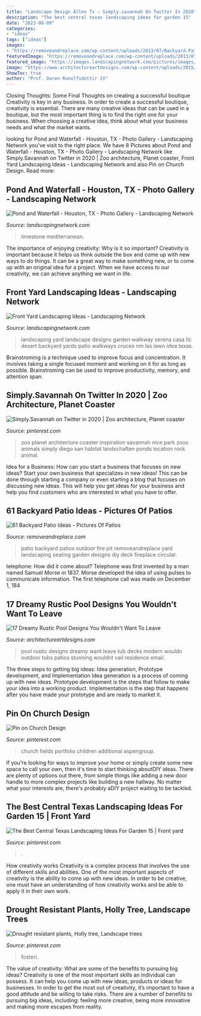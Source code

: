 ```yaml
---
title: "Landscape Design Allen Tx ~ Simply.savannah On Twitter In 2020"
description: "The best central texas landscaping ideas for garden 15"
date: "2023-08-09"
categories:
- "ideas"
tags: ["ideas"]
images:
- "https://removeandreplace.com/wp-content/uploads/2013/07/Backyard-Patio-Ideas_32.jpg"
featuredImage: "https://removeandreplace.com/wp-content/uploads/2013/07/Backyard-Patio-Ideas_32.jpg"
featured_image: "https://images.landscapingnetwork.com/pictures/images/800x642Max/pond-and-waterfall_10/limestone-wall-fountain-element-garden_2191.jpg"
image: "https://www.architectureartdesigns.com/wp-content/uploads/2015/11/17-Dreamy-Rustic-Pool-Designs-You-Wouldnt-Want-To-Leave-9-630x504.jpg"
ShowToc: true
author: "Prof. Daren Runolfsdottir IV"
---
```



Closing Thoughts: Some Final Thoughts on creating a successful boutique
Creativity is key in any business. In order to create a successful boutique, creativity is essential. There are many creative ideas that can be used in a boutique, but the most important thing is to find the right one for your business. When choosing a creative idea, think about what your business needs and what the market wants.

	

		
looking for Pond and Waterfall - Houston, TX - Photo Gallery - Landscaping Network you've visit to the right place. We have 8 Pictures about Pond and Waterfall - Houston, TX - Photo Gallery - Landscaping Network like Simply.Savannah on Twitter in 2020 | Zoo architecture, Planet coaster, Front Yard Landscaping Ideas - Landscaping Network and also Pin on Church Design. Read more:
		
    
## Pond And Waterfall - Houston, TX - Photo Gallery - Landscaping Network

<img loading=lazy src="https://images.landscapingnetwork.com/pictures/images/800x642Max/pond-and-waterfall_10/limestone-wall-fountain-element-garden_2191.jpg" onerror="this.onerror=null;this.src='https://tse4.mm.bing.net/th?id=OIP.w8Fgw8WOLEIQ-R-3AR5mnQHaFg&amp;pid=15.1';" alt="Pond and Waterfall - Houston, TX - Photo Gallery - Landscaping Network">

_Source: landscapingnetwork.com_

>limestone mediterranean. 

	

The importance of enjoying creativity: Why is it so important?
Creativity is important because it helps us think outside the box and come up with new ways to do things. It can be a great way to make something new, or to come up with an original idea for a project. When we have access to our creativity, we can achieve anything we want in life.

    
## Front Yard Landscaping Ideas - Landscaping Network

<img loading=lazy src="http://images.landscapingnetwork.com/pictures/images/900x705Max/front-yard-landscaping_15/garden-walkway-casa-serena-landscape-designs-llc_2825.jpg" onerror="this.onerror=null;this.src='https://tse4.mm.bing.net/th?id=OIP.xeBdNhkWoxYQRDNR-6A-EgHaFj&amp;pid=15.1';" alt="Front Yard Landscaping Ideas - Landscaping Network">

_Source: landscapingnetwork.com_

>landscaping yard landscape designs garden walkway serena casa llc desert backyard yards patio walkways cruces nm las lawn idea texas. 

	

Brainstroming is a technique used to improve focus and concentration. It involves taking a single focused moment and working on it for as long as possible. Brainstroming can be used to improve productivity, memory, and attention span.

    
## Simply.Savannah On Twitter In 2020 | Zoo Architecture, Planet Coaster

<img loading=lazy src="https://i.pinimg.com/736x/99/2b/51/992b51c2c5eeff299a503529d0f07969.jpg" onerror="this.onerror=null;this.src='https://tse4.mm.bing.net/th?id=OIP.xR_aHi2dPpShVHB_R9QClgHaEK&amp;pid=15.1';" alt="Simply.Savannah on Twitter in 2020 | Zoo architecture, Planet coaster">

_Source: pinterest.com_

>zoo planet architecture coaster inspiration savannah nice park zoos animals simply diego san habitat landschaften ponds location rock animal. 

	

Idea for a Business: How can you start a business that focuses on new ideas?
Start your own business that specializes in new ideas! This can be done through starting a company or even starting a blog that focuses on discussing new ideas. This will help you get ideas for your business and help you find customers who are interested in what you have to offer.

    
## 61 Backyard Patio Ideas - Pictures Of Patios

<img loading=lazy src="https://removeandreplace.com/wp-content/uploads/2013/07/Backyard-Patio-Ideas_32.jpg" onerror="this.onerror=null;this.src='https://tse4.mm.bing.net/th?id=OIP.XQA_I-oYc1WKYcr9VvcHSwHaHg&amp;pid=15.1';" alt="61 Backyard Patio Ideas - Pictures Of Patios">

_Source: removeandreplace.com_

>patio backyard patios outdoor fire pit removeandreplace yard landscaping seating garden designs diy deck fireplace circular. 

	

telephone: How did it come about?
Telephone was first invented by a man named Samuel Morse in 1837. Morse developed the idea of using pulses to communicate information. The first telephone call was made on December 1, 184
    
## 17 Dreamy Rustic Pool Designs You Wouldn&#039;t Want To Leave

<img loading=lazy src="https://www.architectureartdesigns.com/wp-content/uploads/2015/11/17-Dreamy-Rustic-Pool-Designs-You-Wouldnt-Want-To-Leave-9-630x504.jpg" onerror="this.onerror=null;this.src='https://tse2.mm.bing.net/th?id=OIP.Wt6wzBz9g0TcrXGZW2NnBQHaF7&amp;pid=15.1';" alt="17 Dreamy Rustic Pool Designs You Wouldn&#039;t Want To Leave">

_Source: architectureartdesigns.com_

>pool rustic designs dreamy want leave tub decks modern wouldn outdoor tubs patios stunning wouldnt vail residence email. 

	

The three steps to getting big ideas: Idea generation, Prototype development, and Implementation
Idea generation is a process of coming up with new ideas. Prototype development is the steps that follow to make your idea into a working product. Implementation is the step that happens after you have made your prototype and are ready to market it.

    
## Pin On Church Design

<img loading=lazy src="https://i.pinimg.com/originals/f9/1e/de/f91ede7080a98c25c6ab1e43e7f84700.jpg" onerror="this.onerror=null;this.src='https://tse2.mm.bing.net/th?id=OIP.oVjlxippPEOBIKpog9OgSQHaLH&amp;pid=15.1';" alt="Pin on Church Design">

_Source: pinterest.com_

>church fields portfolio children additional aspengroup. 

	

If you're looking for ways to improve your home or simply create some new space to call your own, then it's time to start thinking aboutDIY ideas. There are plenty of options out there, from simple things like adding a new door handle to more complex projects like building a new hallway. No matter what your interests are, there's probably aDIY project waiting to be tackled.

    
## The Best Central Texas Landscaping Ideas For Garden 15 | Front Yard

<img loading=lazy src="https://i.pinimg.com/736x/3b/19/e2/3b19e2deaddc6c81e3d0b1ab110923cb.jpg" onerror="this.onerror=null;this.src='https://tse1.mm.bing.net/th?id=OIP.x2gnFHdE41G7krf4219LXAHaJ3&amp;pid=15.1';" alt="The Best Central Texas Landscaping Ideas For Garden 15 | Front yard">

_Source: pinterest.com_

>. 

	

How creativity works
Creativity is a complex process that involves the use of different skills and abilities. One of the most important aspects of creativity is the ability to come up with new ideas. In order to be creative, one must have an understanding of how creativity works and be able to apply it in their own work.

    
## Drought Resistant Plants, Holly Tree, Landscape Trees

<img loading=lazy src="https://i.pinimg.com/originals/18/ec/bb/18ecbb93beca5753c8ce19745ae55954.jpg" onerror="this.onerror=null;this.src='https://tse1.mm.bing.net/th?id=OIP.TMGlQFJkn7dBz9ReUurdbAHaJ4&amp;pid=15.1';" alt="Drought resistant plants, Holly tree, Landscape trees">

_Source: pinterest.com_

>fosteri. 

	

The value of creativity: What are some of the benefits to pursuing big ideas?
Creativity is one of the most important skills an individual can possess. It can help you come up with new ideas, products or ideas for businesses. In order to get the most out of creativity, it’s important to have a good attitude and be willing to take risks. There are a number of benefits to pursuing big ideas, including: feeling more creative, being more innovative and making more escapes from reality.

